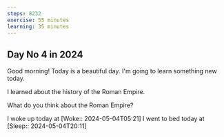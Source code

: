 ```yaml
---
steps: 8232
exercise: 55 minutes
learning: 35 minutes
---
```

## Day No 4 in 2024
Good morning! Today is a beautiful day.
I'm going to learn something new today.

I learned about the history of the Roman Empire.

What do you think about the Roman Empire?

I woke up today at [Woke:: 2024-05-04T05:21]
I went to bed today at [Sleep:: 2024-05-04T20:11]
